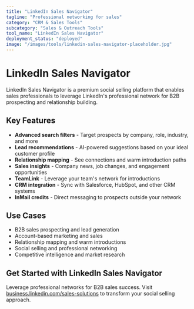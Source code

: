```yaml
---
title: "LinkedIn Sales Navigator"
tagline: "Professional networking for sales"
category: "CRM & Sales Tools"
subcategory: "Sales & Outreach Tools"
tool_name: "LinkedIn Sales Navigator"
deployment_status: "deployed"
image: "/images/tools/linkedin-sales-navigator-placeholder.jpg"
---
```


# LinkedIn Sales Navigator

LinkedIn Sales Navigator is a premium social selling platform that enables sales professionals to leverage LinkedIn's professional network for B2B prospecting and relationship building.

## Key Features

- **Advanced search filters** - Target prospects by company, role, industry, and more
- **Lead recommendations** - AI-powered suggestions based on your ideal customer profile
- **Relationship mapping** - See connections and warm introduction paths
- **Sales insights** - Company news, job changes, and engagement opportunities
- **TeamLink** - Leverage your team's network for introductions
- **CRM integration** - Sync with Salesforce, HubSpot, and other CRM systems
- **InMail credits** - Direct messaging to prospects outside your network

## Use Cases

- B2B sales prospecting and lead generation
- Account-based marketing and sales
- Relationship mapping and warm introductions
- Social selling and professional networking
- Competitive intelligence and market research

## Get Started with LinkedIn Sales Navigator

Leverage professional networks for B2B sales success. Visit [business.linkedin.com/sales-solutions](https://business.linkedin.com/sales-solutions) to transform your social selling approach.